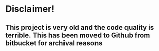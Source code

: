 # Disclaimer!
## This project is very old and the code quality is terrible. This has been moved to Github from bitbucket for archival reasons

